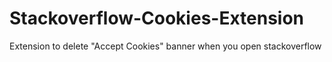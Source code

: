 # Stackoverflow-Cookies-Extension
Extension to delete "Accept Cookies" banner when you open stackoverflow
